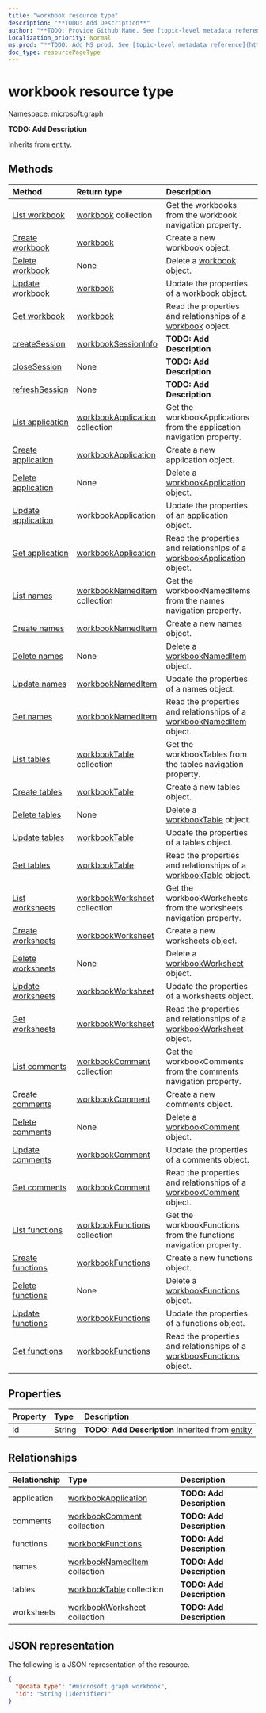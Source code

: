```yaml
---
title: "workbook resource type"
description: "**TODO: Add Description**"
author: "**TODO: Provide Github Name. See [topic-level metadata reference](https://msgo.azurewebsites.net/add/document/guidelines/metadata.html#topic-level-metadata)**"
localization_priority: Normal
ms.prod: "**TODO: Add MS prod. See [topic-level metadata reference](https://msgo.azurewebsites.net/add/document/guidelines/metadata.html#topic-level-metadata)**"
doc_type: resourcePageType
---
```


# workbook resource type


Namespace: microsoft.graph

**TODO: Add Description**


Inherits from [entity](../resources/entity.md).

## Methods
|Method|Return type|Description|
|:---|:---|:---|
|[List workbook](../api/driveitem-list-workbook.md)|[workbook](../resources/workbook.md) collection|Get the workbooks from the workbook navigation property.|
|[Create workbook](../api/driveitem-post-workbook.md)|[workbook](../resources/workbook.md)|Create a new workbook object.|
|[Delete workbook](../api/driveitem-delete-workbook.md)|None|Delete a [workbook](../resources/workbook.md) object.|
|[Update workbook](../api/driveitem-update-workbook.md)|[workbook](../resources/workbook.md)|Update the properties of a workbook object.|
|[Get workbook](../api/driveitem-get-workbook.md)|[workbook](../resources/workbook.md)|Read the properties and relationships of a [workbook](../resources/workbook.md) object.|
|[createSession](../api/workbook-createsession.md)|[workbookSessionInfo](../resources/workbooksessioninfo.md)|**TODO: Add Description**|
|[closeSession](../api/workbook-closesession.md)|None|**TODO: Add Description**|
|[refreshSession](../api/workbook-refreshsession.md)|None|**TODO: Add Description**|
|[List application](../api/workbook-list-application.md)|[workbookApplication](../resources/workbookapplication.md) collection|Get the workbookApplications from the application navigation property.|
|[Create application](../api/workbook-post-application.md)|[workbookApplication](../resources/workbookapplication.md)|Create a new application object.|
|[Delete application](../api/workbook-delete-application.md)|None|Delete a [workbookApplication](../resources/workbookapplication.md) object.|
|[Update application](../api/workbook-update-application.md)|[workbookApplication](../resources/workbookapplication.md)|Update the properties of an application object.|
|[Get application](../api/workbook-get-workbookapplication.md)|[workbookApplication](../resources/workbookapplication.md)|Read the properties and relationships of a [workbookApplication](../resources/workbookapplication.md) object.|
|[List names](../api/workbook-list-names.md)|[workbookNamedItem](../resources/workbooknameditem.md) collection|Get the workbookNamedItems from the names navigation property.|
|[Create names](../api/workbook-post-names.md)|[workbookNamedItem](../resources/workbooknameditem.md)|Create a new names object.|
|[Delete names](../api/workbook-delete-names.md)|None|Delete a [workbookNamedItem](../resources/workbooknameditem.md) object.|
|[Update names](../api/workbook-update-names.md)|[workbookNamedItem](../resources/workbooknameditem.md)|Update the properties of a names object.|
|[Get names](../api/workbook-get-workbooknameditem.md)|[workbookNamedItem](../resources/workbooknameditem.md)|Read the properties and relationships of a [workbookNamedItem](../resources/workbooknameditem.md) object.|
|[List tables](../api/workbook-list-tables.md)|[workbookTable](../resources/workbooktable.md) collection|Get the workbookTables from the tables navigation property.|
|[Create tables](../api/workbook-post-tables.md)|[workbookTable](../resources/workbooktable.md)|Create a new tables object.|
|[Delete tables](../api/workbook-delete-tables.md)|None|Delete a [workbookTable](../resources/workbooktable.md) object.|
|[Update tables](../api/workbook-update-tables.md)|[workbookTable](../resources/workbooktable.md)|Update the properties of a tables object.|
|[Get tables](../api/workbook-get-workbooktable.md)|[workbookTable](../resources/workbooktable.md)|Read the properties and relationships of a [workbookTable](../resources/workbooktable.md) object.|
|[List worksheets](../api/workbook-list-worksheets.md)|[workbookWorksheet](../resources/workbookworksheet.md) collection|Get the workbookWorksheets from the worksheets navigation property.|
|[Create worksheets](../api/workbook-post-worksheets.md)|[workbookWorksheet](../resources/workbookworksheet.md)|Create a new worksheets object.|
|[Delete worksheets](../api/workbook-delete-worksheets.md)|None|Delete a [workbookWorksheet](../resources/workbookworksheet.md) object.|
|[Update worksheets](../api/workbook-update-worksheets.md)|[workbookWorksheet](../resources/workbookworksheet.md)|Update the properties of a worksheets object.|
|[Get worksheets](../api/workbook-get-workbookworksheet.md)|[workbookWorksheet](../resources/workbookworksheet.md)|Read the properties and relationships of a [workbookWorksheet](../resources/workbookworksheet.md) object.|
|[List comments](../api/workbook-list-comments.md)|[workbookComment](../resources/workbookcomment.md) collection|Get the workbookComments from the comments navigation property.|
|[Create comments](../api/workbook-post-comments.md)|[workbookComment](../resources/workbookcomment.md)|Create a new comments object.|
|[Delete comments](../api/workbook-delete-comments.md)|None|Delete a [workbookComment](../resources/workbookcomment.md) object.|
|[Update comments](../api/workbook-update-comments.md)|[workbookComment](../resources/workbookcomment.md)|Update the properties of a comments object.|
|[Get comments](../api/workbook-get-workbookcomment.md)|[workbookComment](../resources/workbookcomment.md)|Read the properties and relationships of a [workbookComment](../resources/workbookcomment.md) object.|
|[List functions](../api/workbook-list-functions.md)|[workbookFunctions](../resources/workbookfunctions.md) collection|Get the workbookFunctions from the functions navigation property.|
|[Create functions](../api/workbook-post-functions.md)|[workbookFunctions](../resources/workbookfunctions.md)|Create a new functions object.|
|[Delete functions](../api/workbook-delete-functions.md)|None|Delete a [workbookFunctions](../resources/workbookfunctions.md) object.|
|[Update functions](../api/workbook-update-functions.md)|[workbookFunctions](../resources/workbookfunctions.md)|Update the properties of a functions object.|
|[Get functions](../api/workbook-get-workbookfunctions.md)|[workbookFunctions](../resources/workbookfunctions.md)|Read the properties and relationships of a [workbookFunctions](../resources/workbookfunctions.md) object.|

## Properties
|Property|Type|Description|
|:---|:---|:---|
|id|String|**TODO: Add Description** Inherited from [entity](../resources/entity.md)|

## Relationships
|Relationship|Type|Description|
|:---|:---|:---|
|application|[workbookApplication](../resources/workbookapplication.md)|**TODO: Add Description**|
|comments|[workbookComment](../resources/workbookcomment.md) collection|**TODO: Add Description**|
|functions|[workbookFunctions](../resources/workbookfunctions.md)|**TODO: Add Description**|
|names|[workbookNamedItem](../resources/workbooknameditem.md) collection|**TODO: Add Description**|
|tables|[workbookTable](../resources/workbooktable.md) collection|**TODO: Add Description**|
|worksheets|[workbookWorksheet](../resources/workbookworksheet.md) collection|**TODO: Add Description**|

## JSON representation
The following is a JSON representation of the resource.
<!-- {
  "blockType": "resource",
  "keyProperty": "id",
  "@odata.type": "microsoft.graph.workbook",
  "baseType": "microsoft.graph.entity",
  "openType": false
}
-->
``` json
{
  "@odata.type": "#microsoft.graph.workbook",
  "id": "String (identifier)"
}
```

